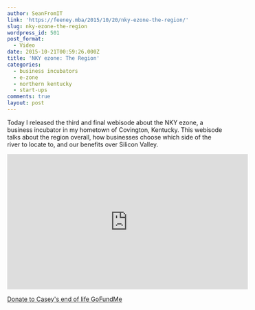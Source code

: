 ```yaml
---
author: SeanFromIT
link: 'https://feeney.mba/2015/10/20/nky-ezone-the-region/'
slug: nky-ezone-the-region
wordpress_id: 501
post_format:
  - Video
date: 2015-10-21T00:59:26.000Z
title: 'NKY ezone: The Region'
categories:
  - business incubators
  - e-zone
  - northern kentucky
  - start-ups
comments: true
layout: post
---
```


Today I released the third and final webisode about the NKY ezone, a business incubator in my hometown of Covington, Kentucky. This webisode talks about the region overall, how businesses choose which side of the river to locate to, and our benefits over Silicon Valley.

<iframe width="560" height="315" src="https://www.youtube.com/embed/xvX1nhtt2Vo?rel=0" frameborder="0" allow="autoplay; encrypted-media" allowfullscreen></iframe>

<a target="_blank" href="https://www.gofundme.com/f/its-our-turn-to-hold-andie/cl/d?utm_campaign=pd_ss_icons&utm_content=amp13_t1&utm_medium=customer&utm_source=copy_link&attribution_id=sl%3A6008e127-94f4-4ad9-81ff-704f285ccd89&ts=1755585403">Donate to Casey's end of life GoFundMe</a>
